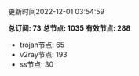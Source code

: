 更新时间2022-12-01 03:54:59

**总订阅: 73**
**总节点: 1035**
**有效节点: 288**
- trojan节点: 65
- v2ray节点: 193
- ss节点: 30
